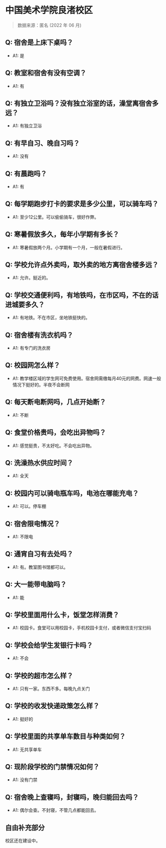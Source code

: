 # 中国美术学院良渚校区

> 数据来源：匿名 (2022 年 06 月)

## Q: 宿舍是上床下桌吗？

- A1: 是

## Q: 教室和宿舍有没有空调？

- A1: 有

## Q: 有独立卫浴吗？没有独立浴室的话，澡堂离宿舍多远？

- A1: 有独立卫浴

## Q: 有早自习、晚自习吗？

- A1: 没有

## Q: 有晨跑吗？

- A1: 有

## Q: 每学期跑步打卡的要求是多少公里，可以骑车吗？

- A1: 至少12公里。可以偷偷骑车，很好作弊。

## Q: 寒暑假放多久，每年小学期有多长？

- A1: 寒暑假放两个月。小学期有一个月，一般在暑假进行。

## Q: 学校允许点外卖吗，取外卖的地方离宿舍楼多远？

- A1: 允许。挺近的。

## Q: 学校交通便利吗，有地铁吗，在市区吗，不在的话进城要多久？

- A1: 有地铁。不在市区，坐地铁挺快的。

## Q: 宿舍楼有洗衣机吗？

- A1: 有专门的洗衣房

## Q: 校园网怎么样？

- A1: 教学楼区域的学生网可免费使用。宿舍网需缴每月40元的网费。网速一般情况下挺好的。半夜不会断网

## Q: 每天断电断网吗，几点开始断？

- A1: 不断

## Q: 食堂价格贵吗，会吃出异物吗？

- A1: 感觉挺贵，不太好吃。不会吃出异物。

## Q: 洗澡热水供应时间？

- A1: 全天

## Q: 校园内可以骑电瓶车吗，电池在哪能充电？

- A1: 可以。停车棚

## Q: 宿舍限电情况？

- A1: 不限电

## Q: 通宵自习有去处吗？

- A1: 有。教室图书馆都可以。

## Q: 大一能带电脑吗？

- A1: 能

## Q: 学校里面用什么卡，饭堂怎样消费？

- A1: 校园卡。食堂可以用校园卡，手机校园卡支付，或者微信支付宝扫码

## Q: 学校会给学生发银行卡吗？

- A1: 不会

## Q: 学校的超市怎么样？

- A1: 只有一家。东西不多。每晚九点关门

## Q: 学校的收发快递政策怎么样？

- A1: 挺好的

## Q: 学校里面的共享单车数目与种类如何？

- A1: 无共享单车

## Q: 现阶段学校的门禁情况如何？

- A1: 没有门禁

## Q: 宿舍晚上查寝吗，封寝吗，晚归能回去吗？

- A1: 偶尔会查。不封寝，不管几点都能回去。

## 自由补充部分

校区还在建设中。